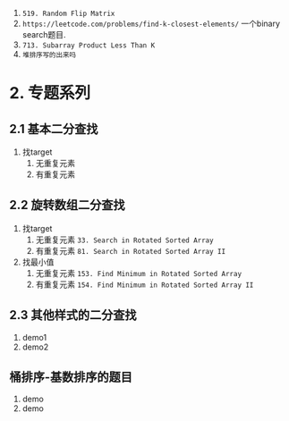 1. `519. Random Flip Matrix`
2. `https://leetcode.com/problems/find-k-closest-elements/` 一个binary search题目.
3. `713. Subarray Product Less Than K`
4. `堆排序写的出来吗`

# 2. 专题系列

## 2.1 基本二分查找

1. 找target
    1. 无重复元素
    2. 有重复元素

## 2.2 旋转数组二分查找

1. 找target
    1. 无重复元素 `33. Search in Rotated Sorted Array`
    2. 有重复元素 `81. Search in Rotated Sorted Array II`
2. 找最小值
    1. 无重复元素 `153. Find Minimum in Rotated Sorted Array`
    2. 有重复元素 `154. Find Minimum in Rotated Sorted Array II`

## 2.3 其他样式的二分查找

1. demo1
2. demo2

## 桶排序-基数排序的题目

1. demo
2. demo